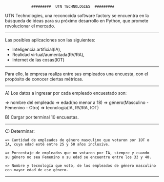                 #########  UTN TECHNOLOGIES  #########

UTN Technologies, una reconocida software factory se encuentra en la búsqueda de ideas para su próximo desarrollo en Python, que promete revolucionar el mercado.

---

Las posibles aplicaciones son las siguientes:

- Inteligencia artificial(IA),
- Realidad virtual/aumentada(RV/RA),
- Internet de las cosas(IOT)

---

Para ello, la empresa realiza entre sus empleados una encuesta,
con el propósito de conocer ciertas métricas.

---

A) Los datos a ingresar por cada empleado encuestado son:

=> nombre del empleado
=> edad(no menor a 18)
=> género(Masculino - Femenino - Otro)
=> tecnologia(IA, RV/RA, IOT)

B) Cargar por terminal 10 encuestas.

---

C) Determinar:

    => Cantidad de empleados de género masculino que votaron por IOT o
    IA, cuya edad esté entre 25 y 50 años inclusive.

    => Porcentaje de empleados que no votaron por IA, siempre y cuando
    su género no sea Femenino o su edad se encuentre entre los 33 y 40.

    => Nombre y tecnología que votó, de los empleados de género masculino
    con mayor edad de ese género.

---
